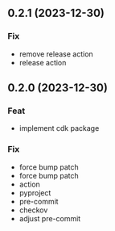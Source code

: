 ## 0.2.1 (2023-12-30)

### Fix

- remove release action
- release action

## 0.2.0 (2023-12-30)

### Feat

- implement cdk package

### Fix

- force bump patch
- force bump patch
- action
- pyproject
- pre-commit
- checkov
- adjust pre-commit
